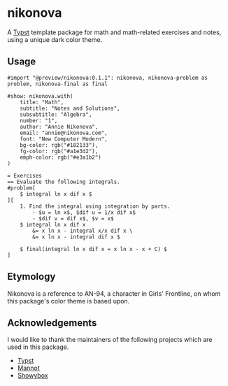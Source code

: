 # nikonova

A [Typst](https://typst.app/) template package for math and math-related exercises and notes, using
a unique dark color theme.



## Usage

```typ
#import "@preview/nikonova:0.1.1": nikonova, nikonova-problem as problem, nikonova-final as final

#show: nikonova.with(
	title: "Math",
	subtitle: "Notes and Solutions",
	subsubtitle: "Algebra",
	number: "1",
	author: "Annie Nikonova",
	email: "annie@nikonova.com",
	font: "New Computer Modern",
	bg-color: rgb("#182133"),
	fg-color: rgb("#a1e3d2"),
	emph-color: rgb("#e3a1b2")
)

= Exercises
== Evaluate the following integrals.
#problem[
	$ integral ln x dif x $
][
	1. Find the integral using integration by parts.
		- $u = ln x$, $dif u = 1/x dif x$
		- $dif v = dif x$, $v = x$
	$ integral ln x dif x
		&= x ln x - integral x/x dif x \
		&= x ln x - integral dif x $

	$ final(integral ln x dif x = x ln x - x + C) $
]
```



## Etymology

Nikonova is a reference to AN-94, a character in Girls' Frontline, on whom this package's color
theme is based upon.



## Acknowledgements

I would like to thank the maintainers of the following projects which are used in this package.

- [Typst](https://typst.app/)
- [Mannot](https://github.com/ryuryu-ymj/mannot)
- [Showybox](https://github.com/Pablo-Gonzalez-Calderon/showybox-package)
